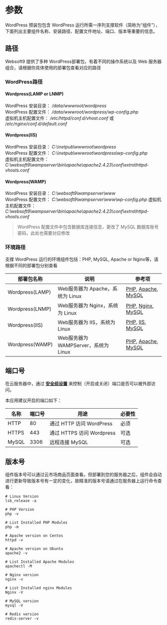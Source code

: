 # 参数

WordPress 预装包包含 WordPress 运行所需一序列支撑软件（简称为“组件”），下面列出主要组件名称、安装路径、配置文件地址、端口、版本等重要的信息。

## 路径

Websoft9 提供了多种 WordPress部署包，有着不同的操作系统以及 Web 服务器组合，请根据你具体使用的部署包查看对应的路径

### WordPress路径

#### Wordpress(LAMP or LNMP)

WordPress 安装目录： */data/wwwroot/wordpress*  
WordPress 配置文件： */data/wwwroot/wordpress/wp-config.php*   
虚拟机主机配置文件： */etc/httpd/conf.d/vhost.conf* 或 */etc/nginx/conf.d/default.conf*  

#### Wordpress(IIS)

WordPress 安装目录： *C:\inetpub\wwwroot\wordpress*  
WordPress 配置文件： *C:\inetpub\wwwroot\wordpress\wp-config.php*   
虚拟机主机配置文件： *C:\websoft9\wampserver\bin\apache\apache2.4.23\conf\extra\httpd-vhosts.conf*

#### Wordpress(WAMP)

WordPress 安装目录： *C:\websoft9\wampserver\www*  
WordPress 配置文件： *C:\websoft9\wampserver\www\wp-config.php* 
虚拟机主机配置文件： *C:\websoft9\wampserver\bin\apache\apache2.4.23\conf\extra\httpd-vhosts.conf*

> WordPress 配置文件中包含数据库连接信息，更改了 MySQL 数据库账号密码，此处也需要对应修改

### 环境路径 

支撑 WordPress 运行的环境组件包括：PHP, MySQL, Apache or Nginx等，请根据不同的部署包分别查看

| 部署包名称 | 说明| 参考项 |
| --- | --- | --- |
| Wordpress(LAMP) | Web服务器为 Apache，系统为 Linux |[PHP](https://support.websoft9.com/docs/lamp/zh/stack-components.html#php), [Apache](https://support.websoft9.com/docs/lamp/zh/stack-components.html#apache), [MySQL](https://support.websoft9.com/docs/lamp/zh/stack-components.html#mysql) |
| Wordpress(LNMP)| Web服务器为 Nginx，系统为 Linux |[PHP](https://support.websoft9.com/docs/lnmp/zh/stack-components.html#php), [Nginx](https://support.websoft9.com/docs/lnmp/zh/stack-components.html#nginx), [MySQL](https://support.websoft9.com/docs/lnmp/zh/stack-components.html#mysql) |
| Wordpress(IIS)| Web服务器为 IIS，系统为 Linux |[PHP](https://support.websoft9.com/docs/windows/zh/stack-components.html#php), [IIS](https://support.websoft9.com/docs/windows/zh/stack-components.html#iis), [MySQL](https://support.websoft9.com/docs/windows/zh/stack-components.html#mysql) |
| Wordpress(WAMP)| Web服务器为 WAMPServer，系统为 Linux |[PHP](https://support.websoft9.com/docs/wampserver/zh/stack-components.html#apache), [Apache](https://support.websoft9.com/docs/wampserver/zh/stack-components.html#apache), [MySQL](https://support.websoft9.com/docs/wampserver/zh/stack-components.html#mysql) |


## 端口号

在云服务器中，通过 **[安全组设置](https://support.websoft9.com/docs/faq/zh/tech-instance.html)** 来控制（开启或关闭）端口是否可以被外部访问。 

本应用建议开启的端口如下：

| 名称 | 端口号 | 用途 |  必要性 |
| --- | --- | --- | --- |
| HTTP | 80 | 通过 HTTP 访问 WordPress | 必须 |
| HTTPS | 443 | 通过 HTTPS 访问 Wordpress | 可选 |
| MySQL | 3306 | 远程连接 MySQL | 可选 |

## 版本号

组件版本号可以通过云市场商品页面查看。但部署到您的服务器之后，组件会自动进行更新导致版本号有一定的变化，故精准的版本号请通过在服务器上运行命令查看：

```shell
# Linux Version
lsb_release -a

# PHP Version
php -v

# List Installed PHP Modules
php -m

# Apache version on Centos
httpd -v

# Apache version on Ubuntu
apache2 -v

# List Installed Apache Modules
apachectl -M

# Nginx version
nginx -v

# List Installed nginx Modules
Nginx -V

# MySQL version
mysql -V

# Redis version
redis-server -v
```